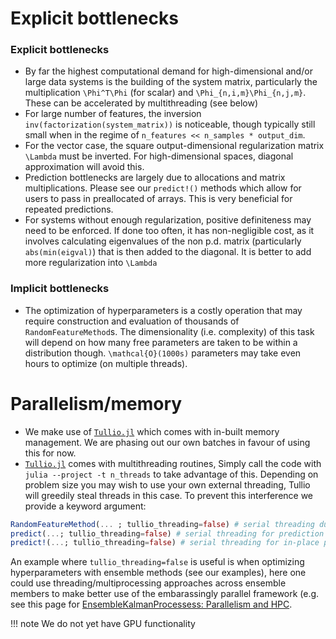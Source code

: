# Explicit bottlenecks

### Explicit bottlenecks
- By far the highest computational demand for high-dimensional and/or large data systems is the building of the system matrix, particularly the multiplication ``\Phi^T\Phi`` (for scalar) and ``\Phi_{n,i,m}\Phi_{n,j,m}``. These can be accelerated by multithreading (see below)
- For large number of features, the inversion `inv(factorization(system_matrix))` is noticeable, though typically still small when in the regime of `n_features << n_samples * output_dim`.
- For the vector case, the square output-dimensional regularization matrix ``\Lambda`` must be inverted. For high-dimensional spaces, diagonal approximation will avoid this.
- Prediction bottlenecks are largely due to allocations and matrix multiplications. Please see our `predict!()` methods which allow for users to pass in preallocated of arrays. This is very beneficial for repeated predictions.
- For systems without enough regularization, positive definiteness may need to be enforced. If done too often, it has non-negligible cost, as it involves calculating eigenvalues of the non p.d. matrix (particularly `abs(min(eigval)`) that is then added to the diagonal. It is better to add more regularization into ``\Lambda``

### Implicit bottlenecks
- The optimization of hyperparameters is a costly operation that may require construction and evaluation of thousands of `RandomFeatureMethod`s. The dimensionality (i.e. complexity) of this task will depend on how many free parameters are taken to be within a distribution though. ``\mathcal{O}(1000s)`` parameters may take even hours to optimize (on multiple threads).

# Parallelism/memory
- We make use of [`Tullio.jl`](https://github.com/mcabbott/Tullio.jl) which comes with in-built memory management. We are phasing out our own batches in favour of using this for now.
- [`Tullio.jl`](https://github.com/mcabbott/Tullio.jl) comes with multithreading routines, Simply call the code with `julia --project -t n_threads` to take advantage of this. Depending on problem size you may wish to use your own external threading, Tullio will greedily steal threads in this case. To prevent this interference we provide a keyword argument: 
```julia
RandomFeatureMethod(... ; tullio_threading=false) # serial threading during the build and fit! methods
predict(...; tullio_threading=false) # serial threading for prediction
predict!(...; tullio_threading=false) # serial threading for in-place prediction
```
An example where `tullio_threading=false` is useful is when optimizing hyperparameters with ensemble methods (see our examples), here one could use threading/multiprocessing approaches across ensemble members to make better use of the embarassingly parallel framework (e.g. see this page for [EnsembleKalmanProcessess: Parallelism and HPC](https://clima.github.io/EnsembleKalmanProcesses.jl/dev/parallel_hpc/). 

!!! note
    We do not yet have GPU functionality

